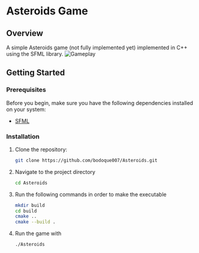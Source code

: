 # Asteroids Game

## Overview
A simple Asteroids game (not fully implemented yet) implemented in C++ using the SFML library.
![Gameplay](https://github.com/bodoque007/asteroids-game/assets/63447579/e1d77245-8551-46b2-98b1-d59127d8b6da)

## Getting Started
### Prerequisites
Before you begin, make sure you have the following dependencies installed on your system:

- [SFML](https://www.sfml-dev.org/download.php)

### Installation
1. Clone the repository:
   ```bash
   git clone https://github.com/bodoque007/Asteroids.git
   ```
2. Navigate to the project directory
    ```bash
    cd Asteroids
    ```
3. Run the following commands in order to make the executable
    ```bash
    mkdir build
    cd build
    cmake ..
    cmake --build .
    ```
4. Run the game with
    ```bash
    ./Asteroids
    ```
